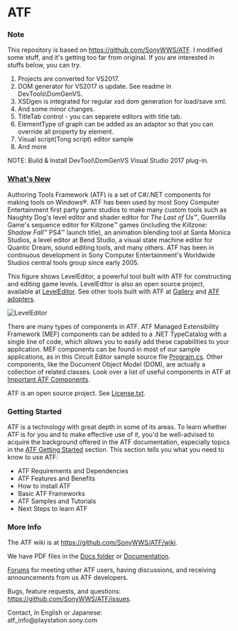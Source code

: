 ATF
===

### Note ###
This repository is based on https://github.com/SonyWWS/ATF. I modified some stuff, and it's getting too far from original.
If you are interested in stuffs below, you can try.

1. Projects are converted for VS2017.
2. DOM generator for VS2017 is update. See readme in DevTools\DomGenVS.
3. XSDgen is integrated for regular xsd dom generation for load/save xml.
4. And some minor changes.
5. TitleTab control - you can separete editors with title tab.
6. ElementType of graph can be added as an adaptor so that you can override all property by element.
7. Visual script(Tong script) editor sample
8. And more


NOTE: Build & Install DevTool\DomGenVS Visual Studio 2017 plug-in.


### [What's New](https://github.com/SonyWWS/ATF/wiki/ATF-News) ###

Authoring Tools Framework (ATF) is a set of C#/.NET components for making tools on Windows&reg;. ATF has been used by most Sony Computer Entertainment first party game studios to make many custom tools such as Naughty Dog's level editor and shader editor for _The Last of Us_&trade;, Guerrilla Game's sequence editor for Killzone&trade; games (including the _Killzone: Shadow Fall_&trade; PS4&trade; launch title), an animation blending tool at Santa Monica Studios, a level editor at Bend Studio, a visual state machine editor for Quantic Dream, sound editing tools, and many others. ATF has been in continuous development in Sony Computer Entertainment's Worldwide Studios central tools group since early 2005.

This figure shows LevelEditor, a powerful tool built with ATF for constructing and editing game levels. LevelEditor is also an open source project, available at [LevelEditor](https://github.com/SonyWWS/LevelEditor). See other tools built with ATF at [Gallery](https://github.com/SonyWWS/ATF/wiki/ATF-Gallery) and [ATF adopters](https://github.com/SonyWWS/ATF/wiki/ATF-Adoption).

![LevelEditor](https://raw.githubusercontent.com/wiki/SonyWWS/ATF/images/ATF3LevelEditor.png?raw=true "LevelEditor")

There are many types of components in ATF. ATF Managed Extensibility Framework (MEF) components can be added to a .NET TypeCatalog with a single line of code, which allows you to easily add these capabilities to your application. MEF components can be found in most of our sample applications, as in this Circuit Editor sample source file [Program.cs](https://github.com/SonyWWS/ATF/blob/master/Samples/CircuitEditor/Program.cs#L55). Other components, like the Document Object Model (DOM), are actually a collection of related classes. Look over a list of useful components in ATF at [Important ATF Components](https://github.com/SonyWWS/ATF/wiki/Important-ATF-Components).

ATF is an open source project. See [License.txt](https://github.com/SonyWWS/ATF/blob/master/License.txt).

### Getting Started ###
ATF is a technology with great depth in some of its areas. To learn whether ATF is for you and to make effective use of it, you'd be well-advised to acquire the background offered in the ATF documentation, especially topics in the [ATF Getting Started](https://github.com/SonyWWS/ATF/wiki/ATF-Getting-Started) section. This section tells you what you need to know to use ATF:

* ATF Requirements and Dependencies
* ATF Features and Benefits
* How to install ATF
* Basic ATF Frameworks
* ATF Samples and Tutorials
* Next Steps to learn ATF

### More Info ###
The ATF wiki is at https://github.com/SonyWWS/ATF/wiki.

We have PDF files in the [Docs folder](https://github.com/SonyWWS/ATF/tree/master/Docs) or [Documentation](https://github.com/SonyWWS/ATF/wiki/ATF-Documentation).

[Forums](https://groups.google.com/forum/?hl=en#!forum/authoring-tools-framework) for meeting other ATF users, having discussions, and receiving announcements from us ATF developers.

Bugs, feature requests, and questions:  
https://github.com/SonyWWS/ATF/issues.

Contact, in English or Japanese:  
&#097;&#116;&#102;&#095;&#105;&#110;&#102;&#111;&#064;&#112;&#108;&#097;&#121;&#115;&#116;&#097;&#116;&#105;&#111;&#110;&#046;&#115;&#111;&#110;&#121;&#046;&#099;&#111;&#109;

